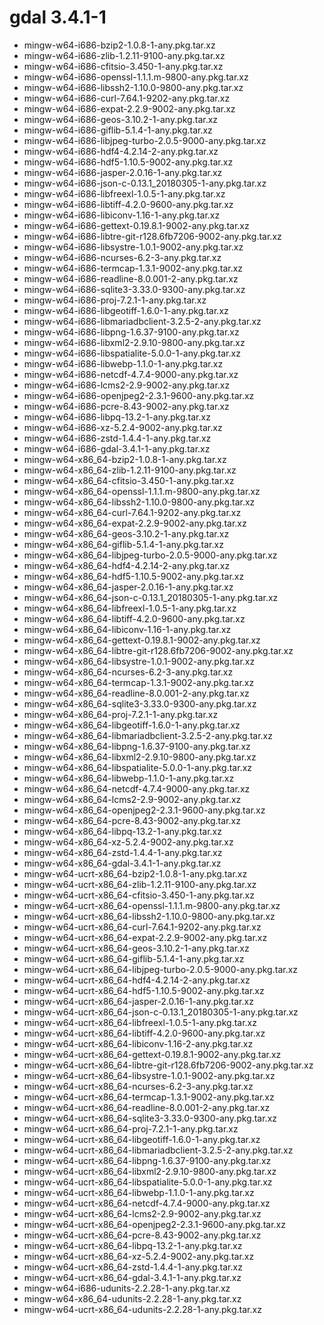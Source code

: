 # gdal 3.4.1-1

 - mingw-w64-i686-bzip2-1.0.8-1-any.pkg.tar.xz
 - mingw-w64-i686-zlib-1.2.11-9100-any.pkg.tar.xz
 - mingw-w64-i686-cfitsio-3.450-1-any.pkg.tar.xz
 - mingw-w64-i686-openssl-1.1.1.m-9800-any.pkg.tar.xz
 - mingw-w64-i686-libssh2-1.10.0-9800-any.pkg.tar.xz
 - mingw-w64-i686-curl-7.64.1-9202-any.pkg.tar.xz
 - mingw-w64-i686-expat-2.2.9-9002-any.pkg.tar.xz
 - mingw-w64-i686-geos-3.10.2-1-any.pkg.tar.xz
 - mingw-w64-i686-giflib-5.1.4-1-any.pkg.tar.xz
 - mingw-w64-i686-libjpeg-turbo-2.0.5-9000-any.pkg.tar.xz
 - mingw-w64-i686-hdf4-4.2.14-2-any.pkg.tar.xz
 - mingw-w64-i686-hdf5-1.10.5-9002-any.pkg.tar.xz
 - mingw-w64-i686-jasper-2.0.16-1-any.pkg.tar.xz
 - mingw-w64-i686-json-c-0.13.1_20180305-1-any.pkg.tar.xz
 - mingw-w64-i686-libfreexl-1.0.5-1-any.pkg.tar.xz
 - mingw-w64-i686-libtiff-4.2.0-9600-any.pkg.tar.xz
 - mingw-w64-i686-libiconv-1.16-1-any.pkg.tar.xz
 - mingw-w64-i686-gettext-0.19.8.1-9002-any.pkg.tar.xz
 - mingw-w64-i686-libtre-git-r128.6fb7206-9002-any.pkg.tar.xz
 - mingw-w64-i686-libsystre-1.0.1-9002-any.pkg.tar.xz
 - mingw-w64-i686-ncurses-6.2-3-any.pkg.tar.xz
 - mingw-w64-i686-termcap-1.3.1-9002-any.pkg.tar.xz
 - mingw-w64-i686-readline-8.0.001-2-any.pkg.tar.xz
 - mingw-w64-i686-sqlite3-3.33.0-9300-any.pkg.tar.xz
 - mingw-w64-i686-proj-7.2.1-1-any.pkg.tar.xz
 - mingw-w64-i686-libgeotiff-1.6.0-1-any.pkg.tar.xz
 - mingw-w64-i686-libmariadbclient-3.2.5-2-any.pkg.tar.xz
 - mingw-w64-i686-libpng-1.6.37-9100-any.pkg.tar.xz
 - mingw-w64-i686-libxml2-2.9.10-9800-any.pkg.tar.xz
 - mingw-w64-i686-libspatialite-5.0.0-1-any.pkg.tar.xz
 - mingw-w64-i686-libwebp-1.1.0-1-any.pkg.tar.xz
 - mingw-w64-i686-netcdf-4.7.4-9000-any.pkg.tar.xz
 - mingw-w64-i686-lcms2-2.9-9002-any.pkg.tar.xz
 - mingw-w64-i686-openjpeg2-2.3.1-9600-any.pkg.tar.xz
 - mingw-w64-i686-pcre-8.43-9002-any.pkg.tar.xz
 - mingw-w64-i686-libpq-13.2-1-any.pkg.tar.xz
 - mingw-w64-i686-xz-5.2.4-9002-any.pkg.tar.xz
 - mingw-w64-i686-zstd-1.4.4-1-any.pkg.tar.xz
 - mingw-w64-i686-gdal-3.4.1-1-any.pkg.tar.xz
 - mingw-w64-x86_64-bzip2-1.0.8-1-any.pkg.tar.xz
 - mingw-w64-x86_64-zlib-1.2.11-9100-any.pkg.tar.xz
 - mingw-w64-x86_64-cfitsio-3.450-1-any.pkg.tar.xz
 - mingw-w64-x86_64-openssl-1.1.1.m-9800-any.pkg.tar.xz
 - mingw-w64-x86_64-libssh2-1.10.0-9800-any.pkg.tar.xz
 - mingw-w64-x86_64-curl-7.64.1-9202-any.pkg.tar.xz
 - mingw-w64-x86_64-expat-2.2.9-9002-any.pkg.tar.xz
 - mingw-w64-x86_64-geos-3.10.2-1-any.pkg.tar.xz
 - mingw-w64-x86_64-giflib-5.1.4-1-any.pkg.tar.xz
 - mingw-w64-x86_64-libjpeg-turbo-2.0.5-9000-any.pkg.tar.xz
 - mingw-w64-x86_64-hdf4-4.2.14-2-any.pkg.tar.xz
 - mingw-w64-x86_64-hdf5-1.10.5-9002-any.pkg.tar.xz
 - mingw-w64-x86_64-jasper-2.0.16-1-any.pkg.tar.xz
 - mingw-w64-x86_64-json-c-0.13.1_20180305-1-any.pkg.tar.xz
 - mingw-w64-x86_64-libfreexl-1.0.5-1-any.pkg.tar.xz
 - mingw-w64-x86_64-libtiff-4.2.0-9600-any.pkg.tar.xz
 - mingw-w64-x86_64-libiconv-1.16-1-any.pkg.tar.xz
 - mingw-w64-x86_64-gettext-0.19.8.1-9002-any.pkg.tar.xz
 - mingw-w64-x86_64-libtre-git-r128.6fb7206-9002-any.pkg.tar.xz
 - mingw-w64-x86_64-libsystre-1.0.1-9002-any.pkg.tar.xz
 - mingw-w64-x86_64-ncurses-6.2-3-any.pkg.tar.xz
 - mingw-w64-x86_64-termcap-1.3.1-9002-any.pkg.tar.xz
 - mingw-w64-x86_64-readline-8.0.001-2-any.pkg.tar.xz
 - mingw-w64-x86_64-sqlite3-3.33.0-9300-any.pkg.tar.xz
 - mingw-w64-x86_64-proj-7.2.1-1-any.pkg.tar.xz
 - mingw-w64-x86_64-libgeotiff-1.6.0-1-any.pkg.tar.xz
 - mingw-w64-x86_64-libmariadbclient-3.2.5-2-any.pkg.tar.xz
 - mingw-w64-x86_64-libpng-1.6.37-9100-any.pkg.tar.xz
 - mingw-w64-x86_64-libxml2-2.9.10-9800-any.pkg.tar.xz
 - mingw-w64-x86_64-libspatialite-5.0.0-1-any.pkg.tar.xz
 - mingw-w64-x86_64-libwebp-1.1.0-1-any.pkg.tar.xz
 - mingw-w64-x86_64-netcdf-4.7.4-9000-any.pkg.tar.xz
 - mingw-w64-x86_64-lcms2-2.9-9002-any.pkg.tar.xz
 - mingw-w64-x86_64-openjpeg2-2.3.1-9600-any.pkg.tar.xz
 - mingw-w64-x86_64-pcre-8.43-9002-any.pkg.tar.xz
 - mingw-w64-x86_64-libpq-13.2-1-any.pkg.tar.xz
 - mingw-w64-x86_64-xz-5.2.4-9002-any.pkg.tar.xz
 - mingw-w64-x86_64-zstd-1.4.4-1-any.pkg.tar.xz
 - mingw-w64-x86_64-gdal-3.4.1-1-any.pkg.tar.xz
 - mingw-w64-ucrt-x86_64-bzip2-1.0.8-1-any.pkg.tar.xz
 - mingw-w64-ucrt-x86_64-zlib-1.2.11-9100-any.pkg.tar.xz
 - mingw-w64-ucrt-x86_64-cfitsio-3.450-1-any.pkg.tar.xz
 - mingw-w64-ucrt-x86_64-openssl-1.1.1.m-9800-any.pkg.tar.xz
 - mingw-w64-ucrt-x86_64-libssh2-1.10.0-9800-any.pkg.tar.xz
 - mingw-w64-ucrt-x86_64-curl-7.64.1-9202-any.pkg.tar.xz
 - mingw-w64-ucrt-x86_64-expat-2.2.9-9002-any.pkg.tar.xz
 - mingw-w64-ucrt-x86_64-geos-3.10.2-1-any.pkg.tar.xz
 - mingw-w64-ucrt-x86_64-giflib-5.1.4-1-any.pkg.tar.xz
 - mingw-w64-ucrt-x86_64-libjpeg-turbo-2.0.5-9000-any.pkg.tar.xz
 - mingw-w64-ucrt-x86_64-hdf4-4.2.14-2-any.pkg.tar.xz
 - mingw-w64-ucrt-x86_64-hdf5-1.10.5-9002-any.pkg.tar.xz
 - mingw-w64-ucrt-x86_64-jasper-2.0.16-1-any.pkg.tar.xz
 - mingw-w64-ucrt-x86_64-json-c-0.13.1_20180305-1-any.pkg.tar.xz
 - mingw-w64-ucrt-x86_64-libfreexl-1.0.5-1-any.pkg.tar.xz
 - mingw-w64-ucrt-x86_64-libtiff-4.2.0-9600-any.pkg.tar.xz
 - mingw-w64-ucrt-x86_64-libiconv-1.16-2-any.pkg.tar.xz
 - mingw-w64-ucrt-x86_64-gettext-0.19.8.1-9002-any.pkg.tar.xz
 - mingw-w64-ucrt-x86_64-libtre-git-r128.6fb7206-9002-any.pkg.tar.xz
 - mingw-w64-ucrt-x86_64-libsystre-1.0.1-9002-any.pkg.tar.xz
 - mingw-w64-ucrt-x86_64-ncurses-6.2-3-any.pkg.tar.xz
 - mingw-w64-ucrt-x86_64-termcap-1.3.1-9002-any.pkg.tar.xz
 - mingw-w64-ucrt-x86_64-readline-8.0.001-2-any.pkg.tar.xz
 - mingw-w64-ucrt-x86_64-sqlite3-3.33.0-9300-any.pkg.tar.xz
 - mingw-w64-ucrt-x86_64-proj-7.2.1-1-any.pkg.tar.xz
 - mingw-w64-ucrt-x86_64-libgeotiff-1.6.0-1-any.pkg.tar.xz
 - mingw-w64-ucrt-x86_64-libmariadbclient-3.2.5-2-any.pkg.tar.xz
 - mingw-w64-ucrt-x86_64-libpng-1.6.37-9100-any.pkg.tar.xz
 - mingw-w64-ucrt-x86_64-libxml2-2.9.10-9800-any.pkg.tar.xz
 - mingw-w64-ucrt-x86_64-libspatialite-5.0.0-1-any.pkg.tar.xz
 - mingw-w64-ucrt-x86_64-libwebp-1.1.0-1-any.pkg.tar.xz
 - mingw-w64-ucrt-x86_64-netcdf-4.7.4-9000-any.pkg.tar.xz
 - mingw-w64-ucrt-x86_64-lcms2-2.9-9002-any.pkg.tar.xz
 - mingw-w64-ucrt-x86_64-openjpeg2-2.3.1-9600-any.pkg.tar.xz
 - mingw-w64-ucrt-x86_64-pcre-8.43-9002-any.pkg.tar.xz
 - mingw-w64-ucrt-x86_64-libpq-13.2-1-any.pkg.tar.xz
 - mingw-w64-ucrt-x86_64-xz-5.2.4-9002-any.pkg.tar.xz
 - mingw-w64-ucrt-x86_64-zstd-1.4.4-1-any.pkg.tar.xz
 - mingw-w64-ucrt-x86_64-gdal-3.4.1-1-any.pkg.tar.xz
 - mingw-w64-i686-udunits-2.2.28-1-any.pkg.tar.xz
 - mingw-w64-x86_64-udunits-2.2.28-1-any.pkg.tar.xz
 - mingw-w64-ucrt-x86_64-udunits-2.2.28-1-any.pkg.tar.xz
